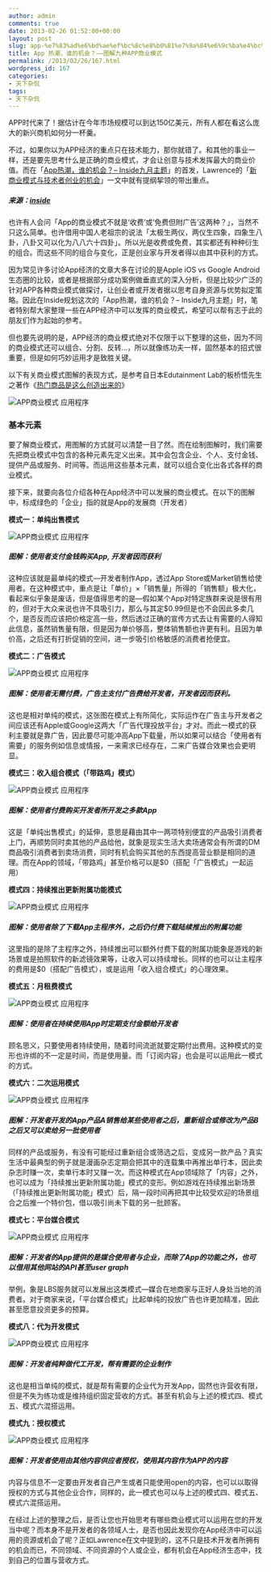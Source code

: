 ```yaml
---
author: admin
comments: true
date: 2013-02-26 01:52:00+00:00
layout: post
slug: app-%e7%83%ad%e6%bd%ae%ef%bc%8c%e8%b0%81%e7%9a%84%e6%9c%ba%e4%bc%9a%ef%bc%9f-%e5%9b%be%e8%a7%a3%e4%b9%9d%e7%a7%8dapp%e5%95%86%e4%b8%9a%e6%a8%a1%e5%bc%8f
title: App 热潮，谁的机会？——图解九种APP商业模式
permalink: /2013/02/26/167.html
wordpress_id: 167
categories:
- 天下杂侃
tags:
- 天下杂侃
---
```





APP时代来了！据估计在今年市场规模可以到达150亿美元，所有人都在看这么庞大的新兴商机如何分一杯羹。




不过，如果你以为APP经济的重点只在技术能力，那你就错了。和其他的事业一样，还是要先思考什么是正确的商业模式，才会让创意与技术发挥最大的商业价值。而在「[App热潮，谁的机会？–
 Inside](http://www.inside.com.tw/2011/09/13/app%E7%86%B1%E6%BD%AE%EF%BC%8C%E8%AA%B0%E7%9A%84%E6%A9%9F%E6%9C%83%EF%BC%9F-inside%E4%B9%9D%E6%9C%88%E4%B8%BB%E9%A1%8C%E6%96%87%E6%B4%BB%E5%8B%95%E9%96%8B%E8%B7%91)[九月主题](http://www.inside.com.tw/2011/09/13/app%E7%86%B1%E6%BD%AE%EF%BC%8C%E8%AA%B0%E7%9A%84%E6%A9%9F%E6%9C%83%EF%BC%9F-inside%E4%B9%9D%E6%9C%88%E4%B8%BB%E9%A1%8C%E6%96%87%E6%B4%BB%E5%8B%95%E9%96%8B%E8%B7%91)」的首发，Lawrence的「[新商业模式与技术者创业的机会](http://www.inside.com.tw/2011/09/14/your-opportunities-are-out-there)」一文中就有提纲挈领的带出重点。




##### 来源：[inside](http://www.inside.com.tw/2011/09/20/9business_model)







也许有人会问「App的商业模式不就是‘收费’或‘免费但附广告’这两种？」，当然不只这么简单。也许借用中国人老祖宗的说法「太极生两仪，两仪生四象，四象生八卦，八卦又可以化为八八六十四卦」。所以光是收费或免费，其实都还有种种衍生的组合。而这些不同的组合与变化，正是创业家与开发者得以由其中获利的方式。




因为常见许多讨论App经济的文章大多在讨论的是Apple iOS vs Google Android生态圈的比较，或者是根据部分成功案例做垂直式的深入分析，但是比较少广泛的针对APP各种商业模式做探讨，让创业者或开发者据以思考自身资源与优势拟定策略。因此在Inside规划这次的「App热潮，谁的机会？– Inside九月主题」时，笔者特别帮大家整理一些在APP经济中可以发挥的商业模式，希望可以帮有志于此的朋友们作为起始的参考。




但也要先说明的是，APP经济的商业模式绝对不仅限于以下整理的这些，因为不同的商业模式还可以组合、分割、反转…，所以就像练功夫一样，固然基本的招式很重要，但是如何巧妙运用才是致胜关键。




以下有关商业模式图解的表现方式，是参考自日本Edutainment Lab的板桥悟先生之著作《[热门商品是这么创造出来的](http://3w1h.jp/)》




![APP商业模式 应用程序](http://alibuybuy-img11.stor.sinaapp.com/2012/11/1aec_damndigital_the-chance-in-app-upsugre-element_2012-11.jpg)




### 基本元素




要了解商业模式，用图解的方式就可以清楚一目了然。而在绘制图解时，我们需要先把商业模式中包含的各种元素先定义出来。其中会包含企业、个人、支付金钱、提供产品或服务、时间等。而运用这些基本元素，就可以组合变化出各式各样的商业模式。




接下来，就要向各位介绍各种在App经济中可以发展的商业模式。在以下的图解中，标成绿色的「企业」指的就是App的发展商（开发者）




**模式一：单纯出售模式**




![APP商业模式 应用程序](http://alibuybuy-img11.stor.sinaapp.com/2012/11/07ad_damndigital_the-chance-in-app-upsugre-sold_model_2012-11.jpg)




##### 图解：使用者支付金钱购买App, 开发者因而获利




这种应该就是最单纯的模式—开发者制作App，透过App Store或Market销售给使用者。在这种模式中，重点是让「单价」×「销售量」所得的「销售额」极大化，看起来似乎象是废话，但是值得思考的是—假如某个App对特定族群来说是很有用的，但对于大众来说也许不具吸引力，那么与其定$0.99但是也不会因此多卖几个，是否反而应该把价格定高一些，然后透过正确的宣传方式去让有需要的人得知此信息，虽然销售量有限，但是因为单价够高，整体销售额也许更有利。且因为单价高，之后还有打折促销的空间，进一步吸引价格敏感的消费者抢便宜。




**模式二：广告模式**




![APP商业模式 应用程序](http://alibuybuy-img11.stor.sinaapp.com/2012/11/f4ad_damndigital_the-chance-in-app-upsugre-ad-model_2012-11.jpg)




##### 图解：使用者无需付费，广告主支付广告费给开发者，开发者因而获利。




这也是相对单纯的模式，这张图在模式上有所简化，实际运作在广告主与开发者之间应该还有Apple或Google这两大「广告代理投放平台」才对。而此一模式的获利主要就是靠广告，因此要尽可能冲高App下载量，所以如果可以结合「使用者有需要」的服务例如信息或情报，一来需求已经存在，二来广告媒合效果也会更明显。




**模式三：收入组合模式（「带路鸡」模式）**




![APP商业模式 应用程序](http://alibuybuy-img11.stor.sinaapp.com/2012/11/2156_damndigital_the-chance-in-app-upsugre-mix-model_2012-11.jpg)




##### 图解：使用者付费购买开发者所开发之多款App




这是「单纯出售模式」的延伸，意思是藉由其中一两项特别便宜的产品吸引消费者上门，再顺势同时卖其他的产品给他，就象是现实生活大卖场通常会有所谓的DM商品吸引消费者到卖场消费，同时有机会购买其他的东西提高营业额是相同的道理。而在App的领域，「带路鸡」甚至价格可以是$0（搭配「广告模式」一起运用）




**模式四：持续推出更新附属功能模式**




![APP商业模式 应用程序](http://alibuybuy-img11.stor.sinaapp.com/2012/11/c841_damndigital_the-chance-in-app-upsugre-update-model_2012-11.jpg)




##### 图解：使用者除了下载App主程序外，之后仍付费下载陆续推出的附属功能




这里指的是除了主程序之外，持续推出可以额外付费下载的附属功能象是游戏的新场景或是拍照软件的新滤镜效果等，让收入可以持续增长。同样的也可以让主程序的费用是$0（搭配广告模式），或是运用「收入组合模式」的心理效果。




**模式五：月租费模式**




![APP商业模式 应用程序](http://alibuybuy-img11.stor.sinaapp.com/2012/11/5f49_damndigital_the-chance-in-app-upsugre-fix-fee_2012-11.jpg)




##### 图解：使用者在持续使用App时定期支付金额给开发者




顾名思义，只要使用者持续使用，随着时间流逝就要定期付出费用。这种模式的变形也许绑的不一定是时间，而是使用量。而「订阅内容」也会是可以运用此一模式的方式。




**模式六：二次运用模式**




![APP商业模式 应用程序](http://alibuybuy-img11.stor.sinaapp.com/2012/11/c681_damndigital_the-chance-in-app-upsugre-sell_twice_model-2012-11.jpg)




##### 图解：开发者开发的App产品A销售给某些使用者之后，重新组合或修改为产品B之后又可以卖给另一批使用者




同样的产品或服务，有没有可能经过重新组合或筛选之后，变成另一款产品？真实生活中最典型的例子就是漫画杂志定期会把其中的连载集中再推出单行本，因此卖杂志时赚一次，卖单行本时又赚一次。而这种模式在App领域除了「内容」之外，也可以成为「持续推出更新附属功能」模式的变形。例如游戏在持续推出新场景（「持续推出更新附属功能」模式）后，隔一段时间再把其中比较受欢迎的场景组合之后推一个特价包，借以吸引尚未下载的另一批顾客。




**模式七：平台媒合模式**




![APP商业模式 应用程序](http://alibuybuy-img11.stor.sinaapp.com/2012/11/d8f2_damndigital_the-chance-in-app-upsugre-platfom_model_2012-11.jpg)




##### 图解：开发者的App提供的是媒合使用者与企业，而除了App的功能之外，也可以借用其他网站的API甚至user graph




举例，象是LBS服务就可以发展出这类模式—媒合在地商家与正好人身处当地的消费者。对于商家来说，「平台媒合模式」比起单纯的投放广告也许更加精准，因此甚至愿意投资更多的预算。




**模式八：代为开发模式**




![APP商业模式 应用程序](http://alibuybuy-img11.stor.sinaapp.com/2012/11/3788_damndigital_the-chance-in-app-upsugre-dev-model_2012-11.jpg)




##### 图解：开发者纯粹做代工开发，帮有需要的企业制作




这也是相当单纯的模式，就是帮有需要的企业代为开发App，固然也许营收有限，但是不失为练功或是维持组织固定营收的方式。甚至有机会与上述的模式四、模式五、模式六混搭运用。




**模式九：授权模式**




![APP商业模式 应用程序](http://alibuybuy-img11.stor.sinaapp.com/2012/11/18b0_damndigital_the-chance-in-app-upsugre-rights-model_2012-11.jpg)




##### 图解：开发者使用由其他内容供应者授权，使用其内容作为APP的内容




内容与信息不一定要由开发者自己产生或者只能使用open的内容，也可以以取得授权的方式与其他企业合作，同样的，此一模式也可以与上述的模式四、模式五、模式六混搭运用。




在经过上述的整理之后，是否让您也开始思考有哪些商业模式可以运用在您的开发当中呢？而本身不是开发者的各领域人士，是否也因此发现你在App经济中可以运用的资源或机会了呢？正如Lawrence在文中提到的，这不只是技术开发者所拥有的机会而已，不同领域、不同资源的个人或企业，都有机会在App经济生态中，找到自己的位置与营收方式。



